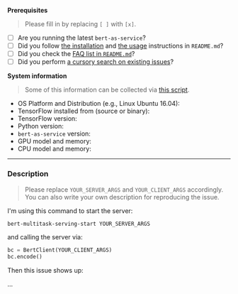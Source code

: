 **Prerequisites**

> Please fill in by replacing `[ ]` with `[x]`.

* [ ] Are you running the latest `bert-as-service`?
* [ ] Did you follow [the installation](https://github.com/hanxiao/bert-as-service#install) and [the usage](https://github.com/hanxiao/bert-as-service#usage) instructions in `README.md`?
* [ ] Did you check the [FAQ list in `README.md`](https://github.com/hanxiao/bert-as-service#speech_balloon-faq)?
* [ ] Did you perform [a cursory search on existing issues](https://github.com/hanxiao/bert-as-service/issues)?

**System information**

> Some of this information can be collected via [this script](https://github.com/tensorflow/tensorflow/tree/master/tools/tf_env_collect.sh).

- OS Platform and Distribution (e.g., Linux Ubuntu 16.04):
- TensorFlow installed from (source or binary):
- TensorFlow version:
- Python version:
- `bert-as-service` version: 
- GPU model and memory:
- CPU model and memory:

---

### Description

> Please replace `YOUR_SERVER_ARGS` and `YOUR_CLIENT_ARGS` accordingly. You can also write your own description for reproducing the issue.

I'm using this command to start the server:

```bash
bert-multitask-serving-start YOUR_SERVER_ARGS
```

and calling the server via:
```python
bc = BertClient(YOUR_CLIENT_ARGS)
bc.encode()
```

Then this issue shows up:

...